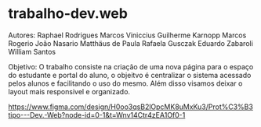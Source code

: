 # trabalho-dev.web

Autores:
Raphael Rodrigues
Marcos Viniccius
Guilherme Karnopp
Marcos Rogerio
João Nasario
Matthäus de Paula
Rafaela Gusczak
Eduardo Zabaroli
William Santos

Objetivo:
O trabalho consiste na criação de uma nova página para o espaço do estudante e portal do aluno, o objeitvo é centralizar o sistema acessado pelos alunos e facilitando o uso do mesmo.
Além disso visamos deixar o layout mais responsivel e organizado.

https://www.figma.com/design/H0oo3qsB2lOpcMK8uMxKu3/Prot%C3%B3tipo---Dev.-Web?node-id=0-1&t=Wnv14Ctr4zEA1Of0-1
